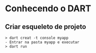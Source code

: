 # Conhecendo o DART

## Criar esqueleto de projeto
    > dart creat -t console myapp
    - Entrar na pasta myapp e executar
    > dart run


